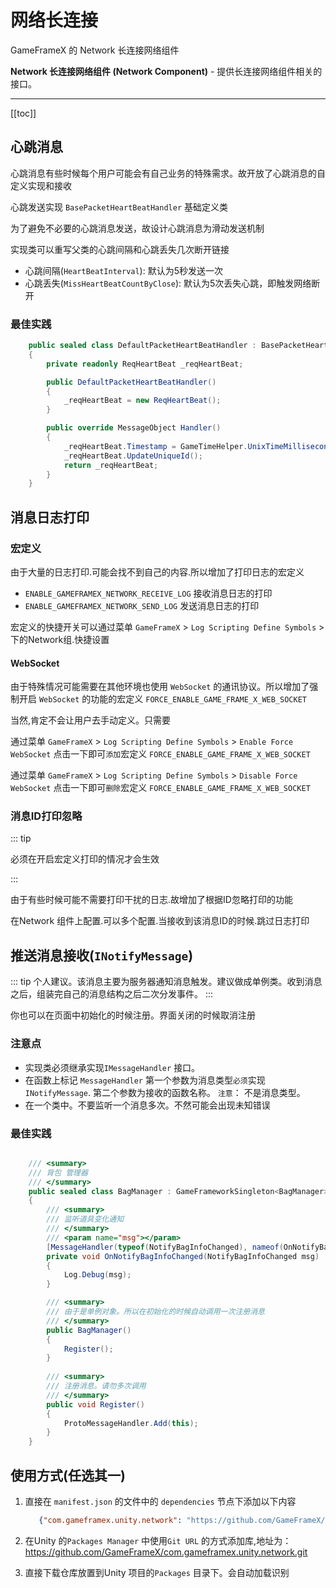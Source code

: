 # 网络长连接

GameFrameX 的 Network 长连接网络组件

**Network 长连接网络组件 (Network Component)** - 提供长连接网络组件相关的接口。

---
[[toc]]

## 心跳消息

心跳消息有些时候每个用户可能会有自己业务的特殊需求。故开放了心跳消息的自定义实现和接收

心跳发送实现 `BasePacketHeartBeatHandler` 基础定义类

为了避免不必要的心跳消息发送，故设计心跳消息为滑动发送机制

实现类可以重写父类的心跳间隔和心跳丢失几次断开链接

- 心跳间隔(`HeartBeatInterval`): 默认为5秒发送一次
- 心跳丢失(`MissHeartBeatCountByClose`): 默认为5次丢失心跳，即触发网络断开

### 最佳实践

```csharp
    public sealed class DefaultPacketHeartBeatHandler : BasePacketHeartBeatHandler
    {
        private readonly ReqHeartBeat _reqHeartBeat;

        public DefaultPacketHeartBeatHandler()
        {
            _reqHeartBeat = new ReqHeartBeat();
        }

        public override MessageObject Handler()
        {
            _reqHeartBeat.Timestamp = GameTimeHelper.UnixTimeMilliseconds();
            _reqHeartBeat.UpdateUniqueId();
            return _reqHeartBeat;
        }
    }
```

## 消息日志打印

### 宏定义

由于大量的日志打印.可能会找不到自己的内容.所以增加了打印日志的宏定义

- `ENABLE_GAMEFRAMEX_NETWORK_RECEIVE_LOG`  接收消息日志的打印
- `ENABLE_GAMEFRAMEX_NETWORK_SEND_LOG`  发送消息日志的打印

宏定义的快捷开关可以通过菜单 `GameFrameX` > `Log Scripting Define Symbols` > 下的Network组.快捷设置

#### WebSocket

由于特殊情况可能需要在其他环境也使用 `WebSocket` 的通讯协议。所以增加了强制开启 `WebSocket` 的功能的宏定义
`FORCE_ENABLE_GAME_FRAME_X_WEB_SOCKET`

当然,肯定不会让用户去手动定义。只需要

通过菜单 `GameFrameX` > `Log Scripting Define Symbols` > `Enable Force WebSocket` 点击一下即可`添加`宏定义
`FORCE_ENABLE_GAME_FRAME_X_WEB_SOCKET`

通过菜单 `GameFrameX` > `Log Scripting Define Symbols` > `Disable Force WebSocket` 点击一下即可`删除`宏定义
`FORCE_ENABLE_GAME_FRAME_X_WEB_SOCKET`

### 消息ID打印忽略

::: tip

必须在开启宏定义打印的情况才会生效

:::

由于有些时候可能不需要打印干扰的日志.故增加了根据ID忽略打印的功能

在Network 组件上配置.可以多个配置.当接收到该消息ID的时候.跳过日志打印

## 推送消息接收(`INotifyMessage`)

::: tip
个人建议。该消息主要为服务器通知消息触发。建议做成单例类。收到消息之后，组装完自己的消息结构之后二次分发事件。
:::

你也可以在页面中初始化的时候注册。界面关闭的时候取消注册

### 注意点

- 实现类必须继承实现`IMessageHandler` 接口。
- 在函数上标记 `MessageHandler` 第一个参数为消息类型`必须`实现`INotifyMessage`. 第二个参数为接收的函数名称。 `注意`：
  不是消息类型。
- 在一个类中。不要监听一个消息多次。不然可能会出现未知错误

### 最佳实践

```csharp

    /// <summary>
    /// 背包 管理器
    /// </summary>
    public sealed class BagManager : GameFrameworkSingleton<BagManager>, IMessageHandler
    {
        /// <summary>
        /// 监听道具变化通知
        /// </summary>
        /// <param name="msg"></param>
        [MessageHandler(typeof(NotifyBagInfoChanged), nameof(OnNotifyBagInfoChanged))]
        private void OnNotifyBagInfoChanged(NotifyBagInfoChanged msg)
        {
            Log.Debug(msg);
        }

        /// <summary>
        /// 由于是单例对象。所以在初始化的时候自动调用一次注册消息
        /// </summary>
        public BagManager()
        {
            Register();
        }
        
        /// <summary>
        /// 注册消息。请勿多次调用
        /// </summary>
        public void Register()
        {
            ProtoMessageHandler.Add(this);
        }
    }

```

## 使用方式(任选其一)

1. 直接在 `manifest.json` 的文件中的 `dependencies` 节点下添加以下内容
   ```json
      {"com.gameframex.unity.network": "https://github.com/GameFrameX/com.gameframex.unity.network.git"}
    ```
2. 在Unity 的`Packages Manager` 中使用`Git URL`
   的方式添加库,地址为：https://github.com/GameFrameX/com.gameframex.unity.network.git

3. 直接下载仓库放置到Unity 项目的`Packages` 目录下。会自动加载识别
